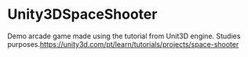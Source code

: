 # Unity3DSpaceShooter
Demo arcade game made using the tutorial from Unit3D engine. Studies purposes.https://unity3d.com/pt/learn/tutorials/projects/space-shooter
